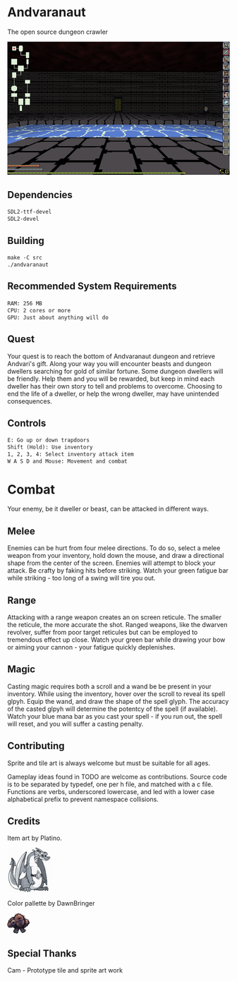 # Andvaranaut

The open source dungeon crawler

![](art/screenshots/2018-11-17-113313_1000x600_scrot.png)

## Dependencies
    SDL2-ttf-devel
    SDL2-devel

## Building
    make -C src
    ./andvaranaut

## Recommended System Requirements
    RAM: 256 MB
    CPU: 2 cores or more
    GPU: Just about anything will do

## Quest
Your quest is to reach the bottom of Andvaranaut dungeon and retrieve Andvari's gift.
Along your way you will encounter beasts and dungeon dwellers searching for gold of similar fortune.
Some dungeon dwellers will be friendly. Help them and you will be rewarded, but keep in
mind each dweller has their own story to tell and problems to overcome. Choosing to end
the life of a dweller, or help the wrong dweller, may have unintended consequences.

## Controls
    E: Go up or down trapdoors
    Shift (Hold): Use inventory
    1, 2, 3, 4: Select inventory attack item
    W A S D and Mouse: Movement and combat

# Combat
Your enemy, be it dweller or beast, can be attacked in different ways.

## Melee

Enemies can be hurt from four melee directions.
To do so, select a melee weapon from your inventory, hold down the mouse,
and draw a directional shape from the center of the screen.
Enemies will attempt to block your attack. Be crafty by faking hits before striking.
Watch your green fatigue bar while striking - too long of a swing will tire you out.

## Range

Attacking with a range weapon creates an on screen reticule.
The smaller the reticule, the more accurate the shot. Ranged weapons, like the
dwarven revolver, suffer from poor target reticules but can be employed to tremendous
effect up close. Watch your green bar while drawing your bow or aiming your cannon -
your fatigue quickly deplenishes.

## Magic

Casting magic requires both a scroll and a wand be be present in your inventory.
While using the inventory, hover over the scroll to reveal its spell glpyh.
Equip the wand, and draw the shape of the spell glyph. The accuracy of the casted
glpyh will determine the potentcy of the spell (if available).
Watch your blue mana bar as you cast your spell - if you run out, the spell will reset,
and you will suffer a casting penalty.

## Contributing
Sprite and tile art is always welcome but must be suitable for all ages.

Gameplay ideas found in TODO are welcome as contributions. Source code is to be separated
by typedef, one per h file, and matched with a c file. Functions are verbs,
underscored lowercase, and led with a lower case alphabetical prefix to prevent namespace collisions.

## Credits
Item art by Platino.

![](art/screenshots/platino.png)

Color pallette by DawnBringer

![](art/screenshots/bigfoot_v3.png)

## Special Thanks
Cam - Prototype tile and sprite art work
